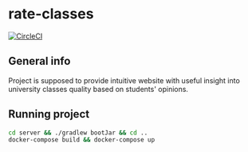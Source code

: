 # rate-classes
[![CircleCI](https://circleci.com/gh/Ogochi/rate-classes.svg?style=svg)](https://circleci.com/gh/Ogochi/rate-classes)

## General info

Project is supposed to provide intuitive website with useful insight into university classes quality based on students' opinions.

## Running project

```bash
cd server && ./gradlew bootJar && cd ..
docker-compose build && docker-compose up
```
